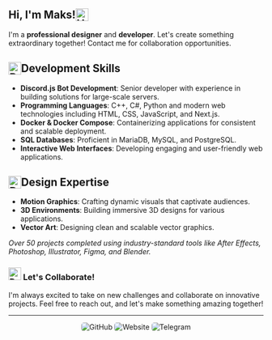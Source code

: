## <div style="display: flex;">Hi, I'm Maks! <img src="https://maksiu.ovh/_next/static/media/hand.f68723fd.svg" alt="Hand Icon" width="25" height="auto" /> </div>

I'm a **professional designer** and **developer**. Let's create something extraordinary together! Contact me for collaboration opportunities.

## <div style="display: flex;"><img src="https://maksiu.ovh/_next/static/media/programming.82576568.svg" alt="Design" width="25" height="auto" /> Development Skills </div>


- **Discord.js Bot Development**: Senior developer with experience in building solutions for large-scale servers.
- **Programming Languages**: C++, C#, Python and modern web technologies including HTML, CSS, JavaScript, and Next.js.
- **Docker & Docker Compose**: Containerizing applications for consistent and scalable deployment.
- **SQL Databases**: Proficient in MariaDB, MySQL, and PostgreSQL.
- **Interactive Web Interfaces**: Developing engaging and user-friendly web applications.

## <div style="display: flex;"><img src="https://maksiu.ovh/_next/static/media/design.95396786.svg" alt="Design" width="25" height="auto" /> Design Expertise </div>

- **Motion Graphics**: Crafting dynamic visuals that captivate audiences.
- **3D Environments**: Building immersive 3D designs for various applications.
- **Vector Art**: Designing clean and scalable vector graphics.

*Over 50 projects completed using industry-standard tools like After Effects, Photoshop, Illustrator, Figma, and Blender.*

### <img src="https://maksiu.ovh/_next/static/media/cloud.5b4ebfa5.svg" alt="Design" width="25" height="auto" /> Let's Collaborate!

I'm always excited to take on new challenges and collaborate on innovative projects. Feel free to reach out, and let's make something amazing together!

<hr>

<div style="text-align: center; width: 100%">
<a href="https://github.com/maks1u" style="text-decoration: none">
  <img 
    src="https://img.shields.io/badge/GitHub-%2312100E.svg?style=for-the-badge&logo=github&logoColor=white" 
    alt="GitHub" 
    style="border-radius: 5px;"
  />
</a>
<a href="https://maksiu.ovh" style="text-decoration: none">
  <img
    src="https://img.shields.io/badge/Website-%23000000.svg?style=for-the-badge&logo=arc&logoColor=white"
    alt="Website"
    style="border-radius: 5px; transition: filter 0.3s;"
  />
</a>
<a href="https://t.me/maks1u" style="text-decoration: none">
  <img 
    src="https://img.shields.io/badge/Telegram-%2326A5E4.svg?style=for-the-badge&logo=telegram&logoColor=white" 
    alt="Telegram" 
    style="border-radius: 5px;"
  />
</a>
</div>
